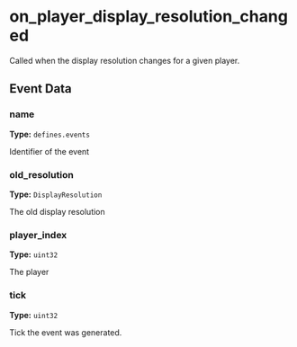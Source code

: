 # on_player_display_resolution_changed

Called when the display resolution changes for a given player.

## Event Data

### name

**Type:** `defines.events`

Identifier of the event

### old_resolution

**Type:** `DisplayResolution`

The old display resolution

### player_index

**Type:** `uint32`

The player

### tick

**Type:** `uint32`

Tick the event was generated.

